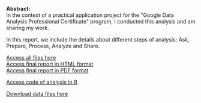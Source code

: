 **Abstract:**\
In the context of a practical application project for the "Google Data Analysis Professional Certificate" program, I conducted this analysis and am sharing my work.

In this report, we include the details about different steps of analysis: Ask, Prepare, Process, Analyze and Share.

[Access all files here](https://HBMerouane.github.io/DACapstone/)  
[Access final report in HTML format](https://HBMerouane.github.io/DACapstone/Report.html)  
[Access final report in PDF format](https://HBMerouane.github.io/DACapstone/Report.pdf)   

[Access code of analysis in R](https://HBMerouane.github.io/DACapstone/Report.Rmd)  

[Download data files here](https://HBMerouane.github.io/DACapstone/data)   
